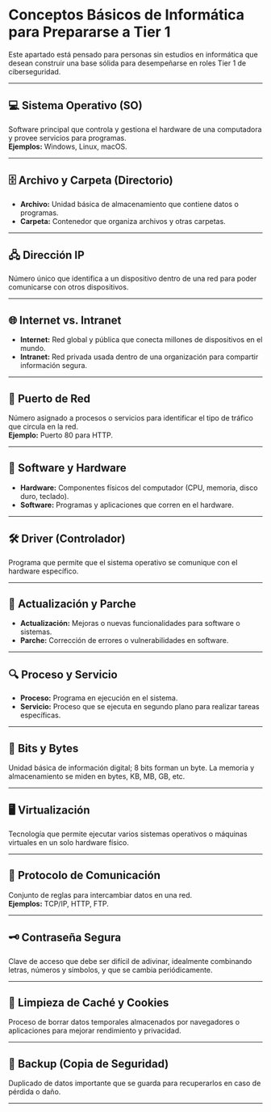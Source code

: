 # Conceptos Básicos de Informática para Prepararse a Tier 1

Este apartado está pensado para personas sin estudios en informática que desean construir una base sólida para desempeñarse en roles Tier 1 de ciberseguridad.

---

## 💻 Sistema Operativo (SO)
Software principal que controla y gestiona el hardware de una computadora y provee servicios para programas.  
**Ejemplos:** Windows, Linux, macOS.

---

## 🗄️ Archivo y Carpeta (Directorio)
- **Archivo:** Unidad básica de almacenamiento que contiene datos o programas.  
- **Carpeta:** Contenedor que organiza archivos y otras carpetas.

---

## 🖧 Dirección IP
Número único que identifica a un dispositivo dentro de una red para poder comunicarse con otros dispositivos.

---

## 🌐 Internet vs. Intranet
- **Internet:** Red global y pública que conecta millones de dispositivos en el mundo.  
- **Intranet:** Red privada usada dentro de una organización para compartir información segura.

---

## 🧱 Puerto de Red
Número asignado a procesos o servicios para identificar el tipo de tráfico que circula en la red.  
**Ejemplo:** Puerto 80 para HTTP.

---

## 🧩 Software y Hardware
- **Hardware:** Componentes físicos del computador (CPU, memoria, disco duro, teclado).  
- **Software:** Programas y aplicaciones que corren en el hardware.

---

## 🛠️ Driver (Controlador)
Programa que permite que el sistema operativo se comunique con el hardware específico.

---

## 🔄 Actualización y Parche
- **Actualización:** Mejoras o nuevas funcionalidades para software o sistemas.  
- **Parche:** Corrección de errores o vulnerabilidades en software.

---

## 🔍 Proceso y Servicio
- **Proceso:** Programa en ejecución en el sistema.  
- **Servicio:** Proceso que se ejecuta en segundo plano para realizar tareas específicas.

---

## 🧮 Bits y Bytes
Unidad básica de información digital; 8 bits forman un byte. La memoria y almacenamiento se miden en bytes, KB, MB, GB, etc.

---

## 🖥️ Virtualización
Tecnología que permite ejecutar varios sistemas operativos o máquinas virtuales en un solo hardware físico.

---

## 📡 Protocolo de Comunicación
Conjunto de reglas para intercambiar datos en una red.  
**Ejemplos:** TCP/IP, HTTP, FTP.

---

## 🗝️ Contraseña Segura
Clave de acceso que debe ser difícil de adivinar, idealmente combinando letras, números y símbolos, y que se cambia periódicamente.

---

## 🧹 Limpieza de Caché y Cookies
Proceso de borrar datos temporales almacenados por navegadores o aplicaciones para mejorar rendimiento y privacidad.

---

## 💾 Backup (Copia de Seguridad)
Duplicado de datos importante que se guarda para recuperarlos en caso de pérdida o daño.

---
